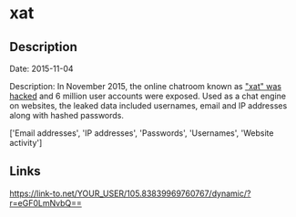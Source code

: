 # xat

## Description

Date: 2015-11-04

Description:
In November 2015, the online chatroom known as <a href="http://xat.com/databreach.html" target="_blank" rel="noopener">&quot;xat&quot; was hacked</a> and 6 million user accounts were exposed. Used as a chat engine on websites, the leaked data included usernames, email and IP addresses along with hashed passwords.


['Email addresses', 'IP addresses', 'Passwords', 'Usernames', 'Website activity']

## Links

https://link-to.net/YOUR_USER/105.83839969760767/dynamic/?r=eGF0LmNvbQ==